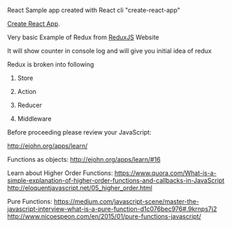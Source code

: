 React Sample app created with React cli "create-react-app"


[Create React App](https://github.com/facebookincubator/create-react-app).

Very basic Example of Redux from [ReduxJS](http://redux.js.org/) Website

It will show counter in console log and will give you initial idea of redux

Redux is broken into following

1) Store

2) Action

3) Reducer

4) Middleware


Before proceeding please review your JavaScript:

http://ejohn.org/apps/learn/

Functions as objects:
http://ejohn.org/apps/learn/#16

Learn about Higher Order Functions:
https://www.quora.com/What-is-a-simple-explanation-of-higher-order-functions-and-callbacks-in-JavaScript
http://eloquentjavascript.net/05_higher_order.html


Pure Functions:
https://medium.com/javascript-scene/master-the-javascript-interview-what-is-a-pure-function-d1c076bec976#.9krnps7j2
http://www.nicoespeon.com/en/2015/01/pure-functions-javascript/







